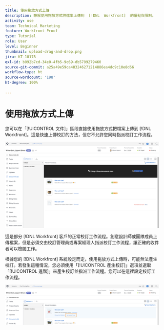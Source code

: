 ```yaml
---
title: 使用拖放方式上傳
description: 瞭解使用拖放方式將檔案上傳到  [!DNL  Workfront]  的優點與限制。
activity: use
team: Technical Marketing
feature: Workfront Proof
type: Tutorial
role: User
level: Beginner
thumbnail: upload-drag-and-drop.png
jira: KT-10178
exl-id: b092b7cd-34e0-4fb5-9c69-db5709279460
source-git-commit: a25a49e59ca483246271214886ea4dc9c10e8d66
workflow-type: ht
source-wordcount: '198'
ht-degree: 100%

---
```


# 使用拖放方式上傳

您可以在「[!UICONTROL 文件]」區段直接使用拖放方式把檔案上傳到 [!DNL Workfront]。這是快速上傳校訂的方法，但它不允許您同時指派校訂工作流程。

![影像顯示 [!DNL  Workfront] 專案中的「[!UICONTROL 文件]」區域，其中游標懸停在文件清單上方，並可看見訊息「[!UICONTROL 拖放文件到這裡]」。](assets/drag-and-drop-1.png)

這是部分 [!DNL Workfront] 客戶的正常校訂工作流程。創意設計師或團隊成員上傳檔案，但是必須交由校訂管理員或專案經理人指派校訂工作流程，讓正確的收件者可以檢閱工作。

根據您的 [!DNL Workfront] 系統設定而定，使用拖放方式上傳時，可能無法產生校訂。若發生這種情況，您必須使用「[!UICONTROL 產生校訂]」選項並選取「[!UICONTROL 進階]」來產生校訂並指派工作流程。您可以在這裡設定校訂工作流程。

![影像顯示 [!DNL  Workfront] 專案中的「[!UICONTROL 文件]」區域，其中突顯標示「[!UICONTROL 產生校訂]」](assets/drag-and-drop-2.png)
